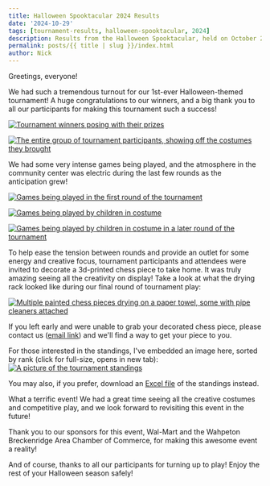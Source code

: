 ```yaml
---
title: Halloween Spooktacular 2024 Results
date: '2024-10-29'
tags: [tournament-results, halloween-spooktacular, 2024]
description: Results from the Halloween Spooktacular, held on October 26th 2024 in Breckenridge MN
permalink: posts/{{ title | slug }}/index.html
author: Nick
---
```


Greetings, everyone!

We had such a tremendous turnout for our 1st-ever Halloween-themed tournament! A huge congratulations to our winners, and a big thank you to all our participants for making this tournament such a success!

<a href="https://www.dropbox.com/scl/fi/b4prws6n6q74t7k1sjd23/Spooktacular-Winners.jpg?rlkey=mtauj8d83wr6u3zipc7wrqqt9&st=rt30t23t&raw=1" target="_blank"><img src="https://www.dropbox.com/scl/fi/b4prws6n6q74t7k1sjd23/Spooktacular-Winners.jpg?rlkey=mtauj8d83wr6u3zipc7wrqqt9&st=rt30t23t&raw=1" alt="Tournament winners posing with their prizes"></a>

<a href="https://www.dropbox.com/scl/fi/5thk03nwa5wcs0gkurecf/The-Crew.jpg?rlkey=lq3jounu2q82e9kwy9y2iydr6&st=9r5965tw&raw=1" target="_blank"><img src="https://www.dropbox.com/scl/fi/5thk03nwa5wcs0gkurecf/The-Crew.jpg?rlkey=lq3jounu2q82e9kwy9y2iydr6&st=9r5965tw&raw=1" alt="The entire group of tournament participants, showing off the costumes they brought"/></a>

We had some very intense games being played, and the atmosphere in the community center was electric during the last few rounds as the anticipation grew!

<a href="https://www.dropbox.com/scl/fi/dgyfucbpv3vlew0tuhn1d/1st-Round.jpg?rlkey=oprv7jx7j2huxxsztw5oqpzcf&st=eo5ybhwy&raw=1" target="_blank"><img src="https://www.dropbox.com/scl/fi/dgyfucbpv3vlew0tuhn1d/1st-Round.jpg?rlkey=oprv7jx7j2huxxsztw5oqpzcf&st=eo5ybhwy&raw=1" alt="Games being played in the first round of the tournament"/></a>

<a href="https://www.dropbox.com/scl/fi/eejt640i1kjkkwrj1jhck/Elfs-Pirates.jpg?rlkey=bul539xfn12ogasrhy4svd0x7&st=3fcyu555&raw=1" target="_blank"><img src="https://www.dropbox.com/scl/fi/eejt640i1kjkkwrj1jhck/Elfs-Pirates.jpg?rlkey=bul539xfn12ogasrhy4svd0x7&st=3fcyu555&raw=1" alt="Games being played by children in costume"/></a>

<a href="https://www.dropbox.com/scl/fi/oovj8gdnmi396u6ammev4/Battles.jpg?rlkey=h0flz8m410hqne8zqibikrrx9&st=cseol2zh&raw=1" target="_blank"><img src="https://www.dropbox.com/scl/fi/oovj8gdnmi396u6ammev4/Battles.jpg?rlkey=h0flz8m410hqne8zqibikrrx9&st=cseol2zh&raw=1" alt="Games being played by children in costume in a later round of the tournament"/></a>

To help ease the tension between rounds and provide an outlet for some energy and creative focus, tournament participants and attendees were invited to decorate a 3d-printed chess piece to take home. It was truly amazing seeing all the creativity on display! Take a look at what the drying rack looked like during our final round of tournament play:

<a href="https://www.dropbox.com/scl/fi/4cmy6obid82kjs73d1gy0/IMG_20241026_130910321.jpg?rlkey=60xd3wofzslzhlyh0hcwz6kqr&st=pt3q7udi&raw=1" target="_blank"><img src="https://www.dropbox.com/scl/fi/4cmy6obid82kjs73d1gy0/IMG_20241026_130910321.jpg?rlkey=60xd3wofzslzhlyh0hcwz6kqr&st=pt3q7udi&raw=1" alt="Multiple painted chess pieces drying on a paper towel, some with pipe cleaners attached"/></a>

If you left early and were unable to grab your decorated chess piece, please contact us ([email link](mailto:breckwahpchess@gmail.com)) and we'll find a way to get your piece to you.

For those interested in the standings, I've embedded an image here, sorted by rank (click for full-size, opens in new tab):
<a href="https://www.dropbox.com/scl/fi/0boqhdmvi6lcvd9uvj1cd/Halloween-Spooktacular-2024-Standings.png?rlkey=80wp9atjqnkkhpx9lbj1wdjdy&st=spuh7utz&raw=1" target="_blank"><img src="https://www.dropbox.com/scl/fi/0boqhdmvi6lcvd9uvj1cd/Halloween-Spooktacular-2024-Standings.png?rlkey=80wp9atjqnkkhpx9lbj1wdjdy&st=spuh7utz&raw=1" alt="A picture of the tournament standings"></a>

You may also, if you prefer, download an [Excel file](https://www.dropbox.com/scl/fi/mdvu77zwaurzebw37mvui/Spookctacular-Standings.xlsx?rlkey=5fu8y89i6ztepz2cr8ph48b3b&st=ry6fpb0d&raw=1) of the standings instead.

What a terrific event! We had a great time seeing all the creative costumes and competitive play, and we look forward to revisiting this event in the future!

Thank you to our sponsors for this event, Wal-Mart and the Wahpeton Breckenridge Area Chamber of Commerce, for making this awesome event a reality!

And of course, thanks to all our participants for turning up to play! Enjoy the rest of your Halloween season safely!
